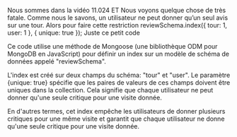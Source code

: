 Nous sommes dans la vidéo 11.024 ET Nous voyons quelque chose de très fatale.
Comme nous le savons, un utilisateur ne peut donner qu’un seul avis sur une tour. 
Alors pour faire cette restriction
reviewSchema.index({ tour: 1, user: 1 }, { unique: true });
Juste ce petit code

Ce code utilise une méthode de Mongoose (une bibliothèque ODM pour MongoDB en JavaScript) pour définir un index sur un modèle de schéma de données appelé "reviewSchema".

L'index est créé sur deux champs du schéma: "tour" et "user". Le paramètre {unique: true} spécifie que les paires de valeurs de ces champs doivent être uniques dans la collection. Cela signifie que chaque utilisateur ne peut donner qu'une seule critique pour une visite donnée.

En d'autres termes, cet index empêche les utilisateurs de donner plusieurs critiques pour une même visite et garantit que chaque utilisateur ne donne qu'une seule critique pour une visite donnée.
